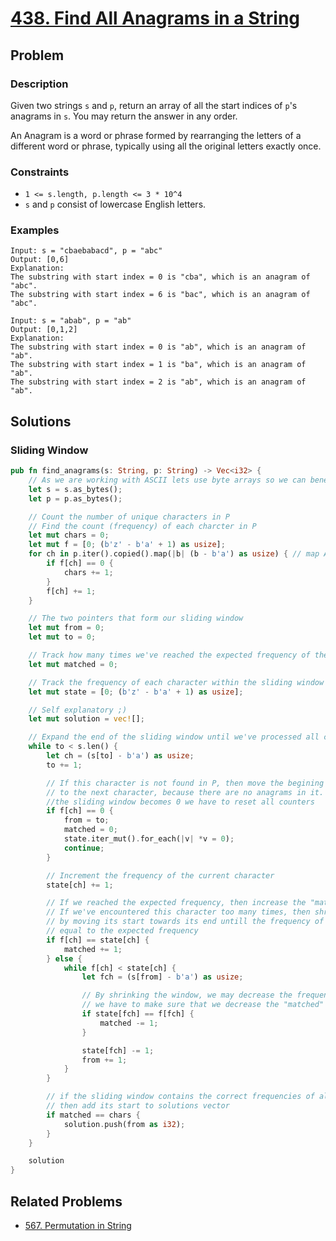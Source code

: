 # [438. Find All Anagrams in a String](https://leetcode.com/problems/find-all-anagrams-in-a-string/)

## Problem

### Description

Given two strings `s` and `p`, return an array of all the start indices of `p`'s
anagrams in `s`. You may return the answer in any order.

An Anagram is a word or phrase formed by rearranging the letters of a different
word or phrase, typically using all the original letters exactly once.

### Constraints

* `1 <= s.length, p.length <= 3 * 10^4`
* `s` and `p` consist of lowercase English letters.

### Examples

```text
Input: s = "cbaebabacd", p = "abc"
Output: [0,6]
Explanation:
The substring with start index = 0 is "cba", which is an anagram of "abc".
The substring with start index = 6 is "bac", which is an anagram of "abc".
```

```text
Input: s = "abab", p = "ab"
Output: [0,1,2]
Explanation:
The substring with start index = 0 is "ab", which is an anagram of "ab".
The substring with start index = 1 is "ba", which is an anagram of "ab".
The substring with start index = 2 is "ab", which is an anagram of "ab".
```

## Solutions

### Sliding Window

```rust
pub fn find_anagrams(s: String, p: String) -> Vec<i32> {
    // As we are working with ASCII lets use byte arrays so we can benefit from direct indexing
    let s = s.as_bytes();
    let p = p.as_bytes();

    // Count the number of unique characters in P
    // Find the count (frequency) of each charcter in P
    let mut chars = 0;
    let mut f = [0; (b'z' - b'a' + 1) as usize];
    for ch in p.iter().copied().map(|b| (b - b'a') as usize) { // map ASCII to 0-based numbers
        if f[ch] == 0 {
            chars += 1;
        }
        f[ch] += 1;
    }

    // The two pointers that form our sliding window
    let mut from = 0;
    let mut to = 0;

    // Track how many times we've reached the expected frequency of the unique characters within the sliding window
    let mut matched = 0;

    // Track the frequency of each character within the sliding window
    let mut state = [0; (b'z' - b'a' + 1) as usize];

    // Self explanatory ;)
    let mut solution = vec![];

    // Expand the end of the sliding window until we've processed all characters in S
    while to < s.len() {
        let ch = (s[to] - b'a') as usize;
        to += 1;

        // If this character is not found in P, then move the begining of the sliding window
        // to the next character, because there are no anagrams in it. And because the length of
        //the sliding window becomes 0 we have to reset all counters
        if f[ch] == 0 {
            from = to;
            matched = 0;
            state.iter_mut().for_each(|v| *v = 0);
            continue;
        }

        // Increment the frequency of the current character
        state[ch] += 1;

        // If we reached the expected frequency, then increase the "matched" counter
        // If we've encountered this character too many times, then shrink the sliding window
        // by moving its start towards its end untill the frequency of the current char becomes 
        // equal to the expected frequency
        if f[ch] == state[ch] {
            matched += 1;
        } else {
            while f[ch] < state[ch] {
                let fch = (s[from] - b'a') as usize;

                // By shrinking the window, we may decrease the frequency of some other characters, so 
                // we have to make sure that we decrease the "matched" counter if needed
                if state[fch] == f[fch] {
                    matched -= 1;
                }

                state[fch] -= 1;
                from += 1;
            }
        }

        // if the sliding window contains the correct frequencies of all characters in P, 
        // then add its start to solutions vector
        if matched == chars {
            solution.push(from as i32);
        }
    }

    solution
}
```

## Related Problems

* [567. Permutation in String](/leetcode/500%20-%20599/567%20-%20Permutation%20in%20String.md)